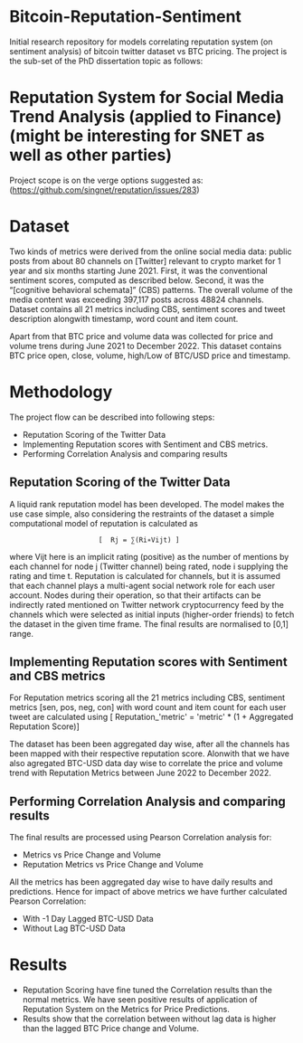 # Bitcoin-Reputation-Sentiment 
Initial research repository for models correlating reputation system (on sentiment analysis) of bitcoin twitter dataset vs BTC pricing.
The project is the sub-set of the PhD dissertation topic as follows:

# Reputation System for Social Media Trend Analysis (applied to Finance) (might be interesting for SNET as well as other parties)

Project scope is on the verge options suggested as: (https://github.com/singnet/reputation/issues/283)


# Dataset

Two kinds of metrics were derived from the online social media data:
public posts from about 80 channels on [Twitter] relevant to crypto market for 1 year and six months starting June 2021.
First, it was the conventional sentiment scores, computed as described below. Second, it was the “[cognitive behavioral schemata]” (CBS) patterns. The overall volume of the media content was exceeding 397,117 posts across 48824 channels. Dataset contains all 21 metrics including CBS, sentiment scores and tweet description alongwith timestamp, word count and item count.

Apart from that BTC price and volume data was collected for price and volume trens during June 2021 to December 2022. This dataset contains BTC price open, close, volume, high/Low of BTC/USD price and timestamp.

# Methodology 

The project flow can be described into following steps:
* Reputation Scoring of the Twitter Data
* Implementing Reputation scores with Sentiment and CBS metrics.
* Performing Correlation Analysis and comparing results

## Reputation Scoring of the Twitter Data

A liquid rank reputation model has been developed. The model makes the use case simple, also considering the restraints of the dataset a simple computational model of reputation is calculated as 

                          [  Rj = ∑(Ri∗Vijt) ]
where Vijt here is an implicit rating (positive) as the number of mentions by each channel for node j (Twitter channel) being rated, node i supplying the rating and time t. Reputation is calculated for channels, but it is assumed that each channel plays a multi-agent social network role for each user account. Nodes during their operation, so that their artifacts can be indirectly rated mentioned on Twitter network cryptocurrency feed by the channels which were selected as initial inputs (higher-order friends) to fetch the dataset in the given time frame. The final results are normalised to [0,1] range.

## Implementing Reputation scores with Sentiment and CBS metrics

For Reputation metrics scoring all the 21 metrics including CBS, sentiment metrics [sen, pos, neg, con] with word count and item count for each user tweet are calculated using 
                       [ Reputation_'metric' = 'metric' * (1 + Aggregated Reputation Score)]

The dataset has been been aggregated day wise, after all the channels has been mapped with their respective reputation score. Alonwith that we have also agregated BTC-USD data day wise to correlate the price and volume trend with Reputation Metrics between June 2022 to December 2022.

## Performing Correlation Analysis and comparing results

The final results are processed using Pearson Correlation analysis for:
* Metrics vs Price Change and Volume
* Reputation Metrics vs Price Change and Volume

All the metrics has been aggregated day wise to have daily results and predictions. Hence for impact of above metrics we have further calculated Pearson Correlation:
* With -1 Day Lagged BTC-USD Data
* Without Lag BTC-USD Data

# Results
* Reputation Scoring have fine tuned the Correlation results than the normal metrics. We have seen positive results of application of Reputation System on the Metrics for Price Predictions.
* Results show that the correlation between without lag data is higher than the lagged BTC Price change and Volume.

